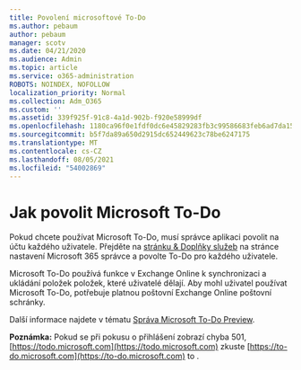 ```yaml
---
title: Povolení microsoftové To-Do
ms.author: pebaum
author: pebaum
manager: scotv
ms.date: 04/21/2020
ms.audience: Admin
ms.topic: article
ms.service: o365-administration
ROBOTS: NOINDEX, NOFOLLOW
localization_priority: Normal
ms.collection: Adm_O365
ms.custom: ''
ms.assetid: 339f925f-91c8-4a1d-902b-f920e58999df
ms.openlocfilehash: 1180ca96f0e1fdf0dc6e45829283fb3c99586683feb6ad7da1571fc05f41c48d
ms.sourcegitcommit: b5f7da89a650d2915dc652449623c78be6247175
ms.translationtype: MT
ms.contentlocale: cs-CZ
ms.lasthandoff: 08/05/2021
ms.locfileid: "54002869"
---
```

# <a name="how-to-enable-microsoft-to-do"></a>Jak povolit Microsoft To-Do

Pokud chcete používat Microsoft To-Do, musí správce aplikaci povolit na účtu každého uživatele. Přejděte na [stránku &amp; Doplňky služeb](https://portal.office.com/adminportal/home#/Settings/ServicesAndAddIns) na stránce nastavení Microsoft 365 správce a povolte To-Do pro každého uživatele.
  
Microsoft To-Do používá funkce v Exchange Online k synchronizaci a ukládání položek položek, které uživatelé dělají. Aby mohl uživatel používat Microsoft To-Do, potřebuje platnou poštovní Exchange Online poštovní schránky.
  
Další informace najdete v tématu [Správa Microsoft To-Do Preview](https://support.office.com/article/490c1a8c-2333-4952-8125-841afadb9620.aspx).
  
 **Poznámka:** Pokud se při pokusu o přihlášení zobrazí chyba 501, [https://todo.microsoft.com](https://todo.microsoft.com) zkuste [https://to-do.microsoft.com](https://to-do.microsoft.com) to .
  

